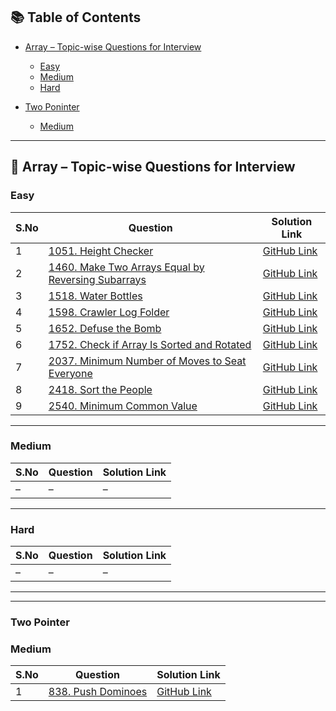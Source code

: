 ## 📚 Table of Contents

- [Array – Topic-wise Questions for Interview](#array--topic-wise-questions-for-interview)
  - [Easy](#easy)
  - [Medium](#medium)
  - [Hard](#hard)

- [Two Poninter](#two-pointer)
  - [Medium](#medium)

---

## 🧮 Array – Topic-wise Questions for Interview

### Easy

| S.No | Question | Solution Link |
|------|----------|----------------|
| 1 | [1051. Height Checker](https://leetcode.com/problems/height-checker/) | [GitHub Link](https://github.com/Niltiwari7/Topic-wise-question-for-Interview/blob/master/Array/Easy/1051.%20Height%20Checker.cpp) |
| 2 | [1460. Make Two Arrays Equal by Reversing Subarrays](https://leetcode.com/problems/make-two-arrays-equal-by-reversing-subarrays/) | [GitHub Link](https://github.com/Niltiwari7/Topic-wise-question-for-Interview/blob/master/Array/Easy/1460.%20Make%20Two%20Arrays%20Equal%20by%20Reversing%20Subarrays.cpp) |
| 3 | [1518. Water Bottles](https://leetcode.com/problems/water-bottles/) | [GitHub Link](https://github.com/Niltiwari7/Topic-wise-question-for-Interview/blob/master/Array/Easy/1518.%20Water%20Bottles.cpp) |
| 4 | [1598. Crawler Log Folder](https://leetcode.com/problems/crawler-log-folder/) | [GitHub Link](https://github.com/Niltiwari7/Topic-wise-question-for-Interview/blob/master/Array/Easy/1598.%20Crawler%20Log%20Folder.cpp) |
| 5 | [1652. Defuse the Bomb](https://leetcode.com/problems/defuse-the-bomb/) | [GitHub Link](https://github.com/Niltiwari7/Topic-wise-question-for-Interview/blob/master/Array/Easy/1652.%20Defuse%20the%20Bomb.cpp) |
| 6 | [1752. Check if Array Is Sorted and Rotated](https://leetcode.com/problems/check-if-array-is-sorted-and-rotated/) | [GitHub Link](https://github.com/Niltiwari7/Topic-wise-question-for-Interview/blob/master/Array/Easy/1752.%20Check%20if%20Array%20Is%20Sorted%20and%20Rotated.cpp) |
| 7 | [2037. Minimum Number of Moves to Seat Everyone](https://leetcode.com/problems/minimum-number-of-moves-to-seat-everyone/) | [GitHub Link](https://github.com/Niltiwari7/Topic-wise-question-for-Interview/blob/master/Array/Easy/2037.%20Minimum%20Number%20of%20Moves%20to%20Seat%20Everyone.cpp) |
| 8 | [2418. Sort the People](https://leetcode.com/problems/sort-the-people/) | [GitHub Link](https://github.com/Niltiwari7/Topic-wise-question-for-Interview/blob/master/Array/Easy/2418.%20Sort%20the%20People.cpp) |
| 9 | [2540. Minimum Common Value](https://leetcode.com/problems/minimum-common-value/) | [GitHub Link](https://github.com/Niltiwari7/Topic-wise-question-for-Interview/blob/master/Array/Easy/2540.%20Minimum%20Common%20Value.cpp) |



---

### Medium

| S.No | Question | Solution Link |
|------|----------|----------------|
| – | – | – |

---

### Hard

| S.No | Question | Solution Link |
|------|----------|----------------|
| – | – | – |

---
---
### Two Pointer

### Medium

| S.No | Question | Solution Link |
|------|----------|----------------|
| 1 | [838. Push Dominoes](https://leetcode.com/problems/push-dominoes/description/) | [GitHub Link](https://github.com/Niltiwari7/Topic-wise-question-for-Interview/blob/master/Two%20Pointer/medium/838.%20Push%20Dominoes.cpp) |

